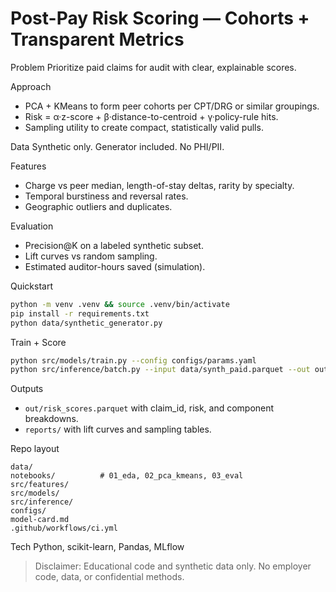 # Post-Pay Risk Scoring — Cohorts + Transparent Metrics

Problem
Prioritize paid claims for audit with clear, explainable scores.

Approach
- PCA + KMeans to form peer cohorts per CPT/DRG or similar groupings.
- Risk = α·z-score + β·distance-to-centroid + γ·policy-rule hits.
- Sampling utility to create compact, statistically valid pulls.

Data
Synthetic only. Generator included. No PHI/PII.

Features
- Charge vs peer median, length-of-stay deltas, rarity by specialty.
- Temporal burstiness and reversal rates.
- Geographic outliers and duplicates.

Evaluation
- Precision@K on a labeled synthetic subset.
- Lift curves vs random sampling.
- Estimated auditor-hours saved (simulation).

Quickstart
```bash
python -m venv .venv && source .venv/bin/activate
pip install -r requirements.txt
python data/synthetic_generator.py
````

Train + Score

```bash
python src/models/train.py --config configs/params.yaml
python src/inference/batch.py --input data/synth_paid.parquet --out out/risk_scores.parquet
```

Outputs

* `out/risk_scores.parquet` with claim_id, risk, and component breakdowns.
* `reports/` with lift curves and sampling tables.

Repo layout

```
data/
notebooks/          # 01_eda, 02_pca_kmeans, 03_eval
src/features/
src/models/
src/inference/
configs/
model-card.md
.github/workflows/ci.yml
```

Tech
Python, scikit-learn, Pandas, MLflow

> Disclaimer: Educational code and synthetic data only. No employer code, data, or confidential methods.
